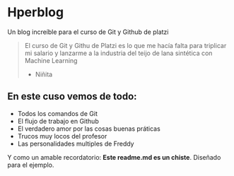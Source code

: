 # Hperblog
Un blog increíble para el curso de Git y Github de platzi
> El curso de Git y Githu de Platzi es lo que me hacía falta para triplicar mi salario y lanzarme a la industria del teijo de lana sintética con Machine Learning
> - Niñita

## En este cuso vemos de todo:
 - Todos los comandos de Git
- El flujo de trabajo en Github
- El verdadero amor por las cosas buenas práticas
- Trucos muy locos del profesor
- Las personalidades multiples de Freddy

Y como un amable recordatorio: **Este readme.md es un chiste**. Diseñado para el ejemplo.

